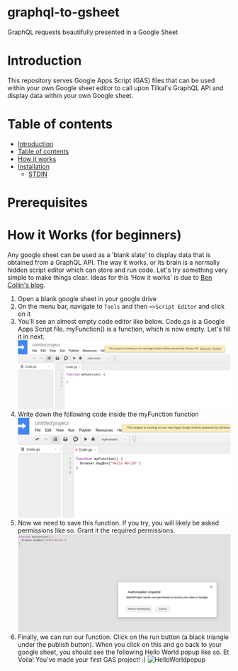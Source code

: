 # graphql-to-gsheet
GraphQL requests beautifully presented in a Google Sheet

# Introduction 
This repository serves Google Apps Script (GAS) files that can be used within your own Google sheet editor to call upon Tilkal's GraphQL API and display data within your own Google sheet.

Table of contents
=================

<!--ts-->
   * [Introduction](#introduction)
   * [Table of contents](#table-of-contents)
   * [How it works](#how-it-works)
   * [Installation](#installation)
      * [STDIN](#stdin)
<!--te-->

# Prerequisites

# How it Works (for beginners)
Any google sheet can be used as a 'blank slate' to display data that is obtained from a GraphQL API. The way it works, or its brain is a normally hidden script editor which can store and run code. Let's try something very simple to make things clear. Ideas for this 'How it works' is due to [Ben Collin's blog](https://www.benlcollins.com/apps-script/google-apps-script-beginner-guide/).

1. Open a blank google sheet in your google drive
2. On the menu bar, navigate to `Tools` and then  `<>Script Editor` and click on it
3. You'll see an almost empty code editor like below. Code.gs is a Google Apps Script file. myFunction() is a function, which is now empty. Let's fill it in next.
  ![Empty_code_editor](/Images/gaseditor.png)
4. Write down the following code inside the myFunction function
  ![Hello-world_function](/Images/helloworld.png)
5. Now we need to save this function. If you try, you will likely be asked permissions like so. Grant it the required permissions.
  ![Seeking-permission](/Images/requirespermission.png)
6. Finally, we can run our function. Click on the run button (a black triangle under the publish button). When you click on this and go back to your google sheet, you should see the following Hello World popup like so. Et Voila! You've made your first GAS project! :) 
  ![HelloWorldpopup](/Images/helloword.png)
